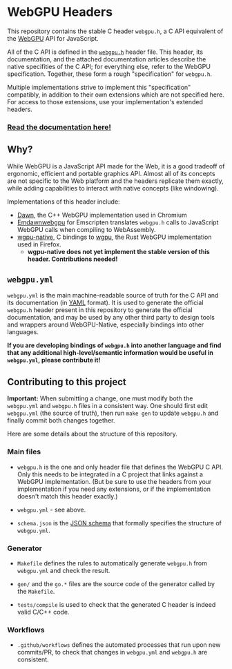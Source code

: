 # WebGPU Headers

This repository contains the stable C header `webgpu.h`, a C API equivalent of
the [WebGPU](https://gpuweb.github.io/gpuweb/) API for JavaScript.

All of the C API is defined in the [`webgpu.h`](./webgpu.h) header file.
This header, its documentation, and the attached documentation articles
describe the native specifities of the C API;
for everything else, refer to the WebGPU specification.
Together, these form a rough "specification" for `webgpu.h`.

Multiple implementations strive to implement this "specification" compatibly,
in addition to their own extensions which are not specified here.
For access to those extensions, use your implementation's extended headers.

### [Read the documentation here!](https://webgpu-native.github.io/webgpu-headers/)

## Why?

While WebGPU is a JavaScript API made for the Web, it is a good tradeoff of ergonomic, efficient and portable graphics API.
Almost all of its concepts are not specific to the Web platform and the headers replicate them exactly, while adding capabilities to interact with native concepts (like windowing).

Implementations of this header include:

 - [Dawn](https://dawn.googlesource.com/dawn), the C++ WebGPU implementation used in Chromium
 - [Emdawnwebgpu](https://dawn.googlesource.com/dawn/+/refs/heads/main/src/emdawnwebgpu/pkg/README.md) for Emscripten translates `webgpu.h` calls to JavaScript WebGPU calls when compiling to WebAssembly.
 - [wgpu-native](https://github.com/gfx-rs/wgpu-native), C bindings to [wgpu](https://github.com/gfx-rs/wgpu), the Rust WebGPU implementation used in Firefox.
    - **wgpu-native does not yet implement the stable version of this header. Contributions needed!**

## `webgpu.yml`

`webgpu.yml` is the main machine-readable source of truth for the C API and its documentation (in [YAML](https://yaml.org/) format). It is used to generate the official `webgpu.h` header present in this repository to generate the official documentation, and may be used by any other third party to design tools and wrappers around WebGPU-Native, especially bindings into other languages.

**If you are developing bindings of `webgpu.h` into another language and find that any additional high-level/semantic information would be useful in `webgpu.yml`, please contribute it!**

## Contributing to this project

**Important:** When submitting a change, one must modify both the `webgpu.yml` and `webgpu.h` files in a consistent way. One should first edit `webgpu.yml` (the source of truth), then run `make gen` to update `webgpu.h` and finally commit both changes together.

Here are some details about the structure of this repository.

### Main files

 - `webgpu.h` is the one and only header file that defines the WebGPU C API. Only this needs to be integrated in a C project that links against a WebGPU implementation. (But be sure to use the headers from your implementation if you need any extensions, or if the implementation doesn't match this header exactly.)

 - `webgpu.yml` - see above.

 - `schema.json` is the [JSON schema](https://json-schema.org/) that formally specifies the structure of `webgpu.yml`.

### Generator

 - `Makefile` defines the rules to automatically generate `webgpu.h` from `webgpu.yml` and check the result.

 - `gen/` and the `go.*` files are the source code of the generator called by the `Makefile`.

 - `tests/compile` is used to check that the generated C header is indeed valid C/C++ code.

### Workflows

 - `.github/workflows` defines the automated processes that run upon new commits/PR, to check that changes in `webgpu.yml` and `webgpu.h` are consistent.
